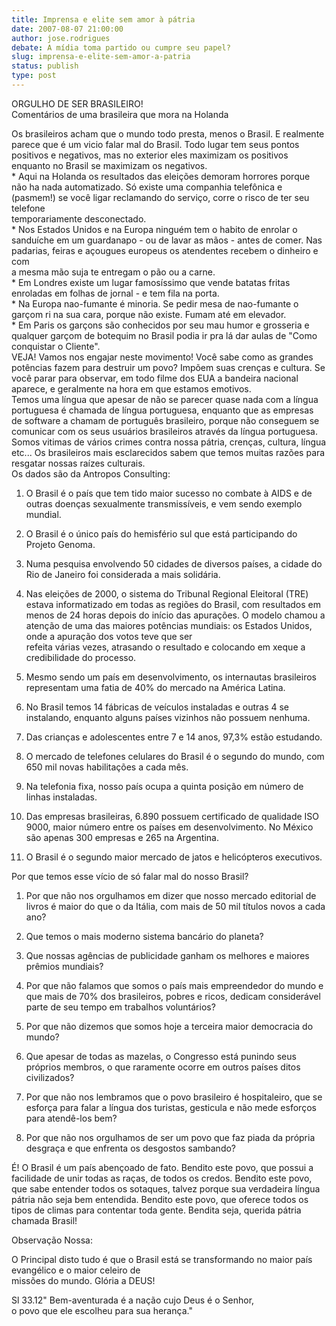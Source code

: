 ```yaml
---
title: Imprensa e elite sem amor à pátria
date: 2007-08-07 21:00:00
author: jose.rodrigues
debate: A mídia toma partido ou cumpre seu papel?
slug: imprensa-e-elite-sem-amor-a-patria
status: publish 
type: post
---
```


ORGULHO DE SER BRASILEIRO!  
Comentários de uma brasileira que mora na Holanda  
  
Os brasileiros acham que o mundo todo presta, menos o Brasil. E realmente parece que é um vicio falar mal do Brasil. Todo lugar tem seus pontos positivos e negativos, mas no exterior eles maximizam os positivos  
enquanto no Brasil se maximizam os negativos.  
\* Aqui na Holanda os resultados das eleições demoram horrores porque não ha nada automatizado. Só existe uma companhia telefônica e (pasmem!) se você ligar reclamando do serviço, corre o risco de ter seu telefone  
temporariamente desconectado.  
\* Nos Estados Unidos e na Europa ninguém tem o habito de enrolar o sanduíche em um guardanapo - ou de lavar as mãos - antes de comer. Nas padarias, feiras e açougues europeus os atendentes recebem o dinheiro e com  
a mesma mão suja te entregam o pão ou a carne.  
\* Em Londres existe um lugar famosíssimo que vende batatas fritas enroladas em folhas de jornal - e tem fila na porta.  
\* Na Europa nao-fumante é minoria. Se pedir mesa de nao-fumante o garçom ri na sua cara, porque não existe. Fumam até em elevador.  
\* Em Paris os garçons são conhecidos por seu mau humor e grosseria e qualquer garçom de botequim no Brasil podia ir pra lá dar aulas de "Como conquistar o Cliente".  
VEJA! Vamos nos engajar neste movimento! Você sabe como as grandes potências fazem para destruir um povo? Impõem suas crenças e cultura. Se você parar para observar, em todo filme dos EUA a bandeira nacional aparece, e geralmente na hora em que estamos emotivos.  
Temos uma língua que apesar de não se parecer quase nada com a língua portuguesa é chamada de língua portuguesa, enquanto que as empresas de software a chamam de português brasileiro, porque não conseguem se comunicar com os seus usuários brasileiros através da língua portuguesa.  
Somos vitimas de vários crimes contra nossa pátria, crenças, cultura, língua etc... Os brasileiros mais esclarecidos sabem que temos muitas razões para resgatar nossas raízes culturais.  
Os dados são da Antropos Consulting:  
1. O Brasil é o país que tem tido maior sucesso no combate à AIDS e de outras doenças sexualmente transmissíveis, e vem sendo exemplo mundial.  
2. O Brasil é o único país do hemisfério sul que está participando do Projeto Genoma.  
3. Numa pesquisa envolvendo 50 cidades de diversos países, a cidade do Rio de Janeiro foi considerada a mais solidária.  
4. Nas eleições de 2000, o sistema do Tribunal Regional Eleitoral (TRE) estava informatizado em todas as regiões do Brasil, com resultados em menos de 24 horas depois do início das apurações. O modelo chamou a atenção de uma das maiores potências mundiais: os Estados Unidos, onde a apuração dos votos teve que ser  
refeita várias vezes, atrasando o resultado e colocando em xeque a credibilidade do processo.  
  
5. Mesmo sendo um país em desenvolvimento, os internautas brasileiros representam uma fatia de 40% do mercado na América Latina.   
  
6. No Brasil temos 14 fábricas de veículos instaladas e outras 4 se instalando, enquanto alguns países vizinhos não possuem nenhuma.  
7. Das crianças e adolescentes entre 7 e 14 anos, 97,3% estão estudando.  
8. O mercado de telefones celulares do Brasil é o segundo do mundo, com 650 mil novas habilitações a cada mês.  
9. Na telefonia fixa, nosso país ocupa a quinta posição em número de linhas instaladas.  
10. Das empresas brasileiras, 6.890 possuem certificado de qualidade ISO 9000, maior número entre os países em desenvolvimento. No México são apenas 300 empresas e 265 na Argentina.  
11. O Brasil é o segundo maior mercado de jatos e helicópteros executivos.  
  
Por que temos esse vício de só falar mal do nosso Brasil?  
1. Por que não nos orgulhamos em dizer que nosso mercado editorial de livros é maior do que o da Itália, com mais de 50 mil títulos novos a cada ano?  
2. Que temos o mais moderno sistema bancário do planeta?  
3. Que nossas agências de publicidade ganham os melhores e maiores prêmios mundiais?  
4. Por que não falamos que somos o país mais empreendedor do mundo e que mais de 70% dos brasileiros, pobres e ricos, dedicam considerável parte de seu tempo em trabalhos voluntários?  
5. Por que não dizemos que somos hoje a terceira maior democracia do mundo?  
6. Que apesar de todas as mazelas, o Congresso está punindo seus próprios membros, o que raramente ocorre em outros países ditos civilizados?  
7. Por que não nos lembramos que o povo brasileiro é hospitaleiro, que se esforça para falar a língua dos turistas, gesticula e não mede esforços para atendê-los bem?  
  
8. Por que não nos orgulhamos de ser um povo que faz piada da própria desgraça e que enfrenta os desgostos sambando?  
  
É! O Brasil é um país abençoado de fato. Bendito este povo, que possui a facilidade de unir todas as raças, de todos os credos. Bendito este povo, que sabe entender todos os sotaques, talvez porque sua verdadeira língua pátria não seja bem entendida. Bendito este povo, que oferece todos os tipos de climas para contentar toda gente. Bendita seja, querida pátria chamada Brasil!  
  
Observação Nossa:   
  
O Principal disto tudo é que o Brasil está se transformando no maior país evangélico e o maior celeiro de   
missões do mundo. Glória a DEUS!   
  
Sl 33.12" Bem-aventurada é a nação cujo Deus é o Senhor,  
o povo que ele escolheu para sua herança."
